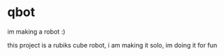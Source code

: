 # qbot
 im making a robot :)

this project is a rubiks cube robot, i am making it solo, im doing it for fun
